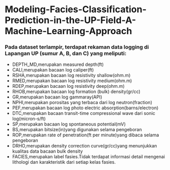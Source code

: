 # Modeling-Facies-Classification-Prediction-in-the-UP-Field-A-Machine-Learning-Approach

### Pada dataset terlampir, terdapat rekaman data logging di Lapangan UP (sumur A, B, dan C) yang meliputi:
* DEPTH_MD,merupakan measured depth(ft)
* CALI,merupakan bacaan log caliper(ft)
* RSHA,merupakan bacaan log resistivity shallow(ohm.m)
* RMED,merupakan bacaan log resistivity medium(ohm.m)
* RDEP,merupakan bacaan log resistivity deep(ohm.m)
* RHOB,merupakan bacaan log formation (bulk) density(gr/cc)
* GR,merupakan bacaan log gammaray(API)
* NPHI,merupakan porositas yang terbaca dari log neutron(fraction)
* PEF,merupakan bacaan log photo electric absorption(barns/electron)
* DTC,merupakan bacaan transit-time compressional wave dari sonic log(micron-s/ft)
* SP,merupakan bacaan log spontaneous potential(mV)
* BS,merupakan bitsize(in)yang digunakan selama pengeboran
* ROP,merupakan rate of penetration(ft per minute)yang dibaca selama pengeboran
* DRHO,merupakan density correction curve(gr/cc)yang menunjukkan kualitas data bacaan bulk density
* FACIES,merupakan label fasies.Tidak terdapat informasi detail mengenai lithologi dan karakteristik dari
setiap kelas fasies.
